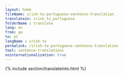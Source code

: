 ```yaml
---
layout: home
fileName: irish-to-portuguese-sentence-translation
translatein: irish_to_portuguese
folderName : translate
lang: en
from: ga
to: pt
langName : irish-to
permalink: /irish-to-portuguese-sentence-translation
tool: sentence-translations
nointernationalization: true
---
```

{% include section/translateinto.html %}
